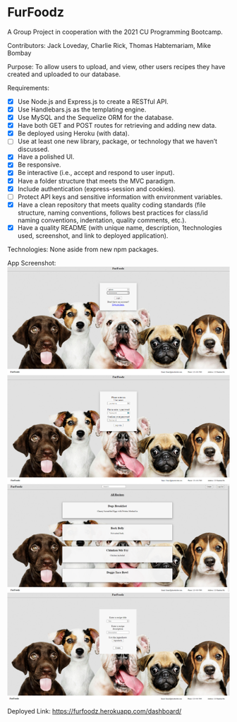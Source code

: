 # FurFoodz
A Group Project in cooperation with the 2021 CU Programming Bootcamp.

Contributors: 
Jack Loveday, Charlie Rick, Thomas Habtemariam, Mike Bombay

Purpose: 
To allow users to upload, and view, other users recipes they have created and uploaded to our database.

Requirements:
 - [X] Use Node.js and Express.js to create a RESTful API.
 - [X] Use Handlebars.js as the templating engine.
 - [X] Use MySQL and the Sequelize ORM for the database.
 - [X] Have both GET and POST routes for retrieving and adding new data.
 - [X] Be deployed using Heroku (with data).
 - [ ] Use at least one new library, package, or technology that we haven’t discussed.
 - [X] Have a polished UI.
 - [X] Be responsive.
 - [X] Be interactive (i.e., accept and respond to user input).
 - [X] Have a folder structure that meets the MVC paradigm.
 - [X] Include authentication (express-session and cookies).
 - [ ] Protect API keys and sensitive information with environment variables.
 - [X] Have a clean repository that meets quality coding standards (file structure, naming conventions, follows best practices for class/id naming conventions, indentation, quality comments, etc.).
 - [X] Have a quality README (with unique name, description, 1technologies used, screenshot, and link to deployed application).

Technologies:
None aside from new npm packages.

App Screenshot:
![Login](./imgs/furfoodz_login.png)
![Signup](./imgs/furfoodz_signup.png)
![Dashboard](./imgs/furfoodz_dashboard.png)
![Create Recipe](./imgs/furfoodz_create.png)


Deployed Link:
https://furfoodz.herokuapp.com/dashboard/